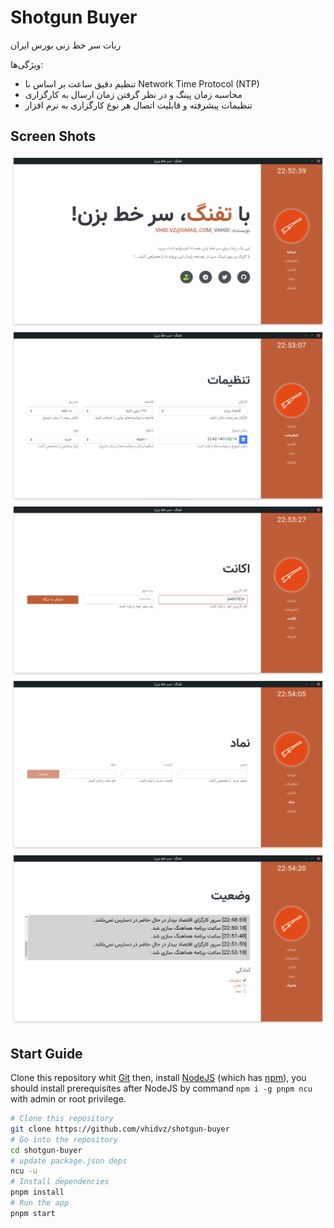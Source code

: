 # Shotgun Buyer

ربات سر خط زنی بورس ایران

ویژگی‌ها:

- تنظیم دقیق ساعت بر اساس با Network Time Protocol (NTP)
- محاسبه زمان پینگ و در نظر گرفتن زمان ارسال به کارگزاری
- تنظیمات پیشرفته و قابلیت اتصال هر نوع کارگزاری به نرم افزار

## Screen Shots

![](assets/screenshots/01.png)
![](assets/screenshots/02.png)
![](assets/screenshots/03.png)
![](assets/screenshots/04.png)
![](assets/screenshots/05.png)

## Start Guide

Clone this repository whit [Git](https://git-scm.com) then, install [NodeJS](https://nodejs.org/en/download/) (which has [npm](http://npmjs.com)), you should install prerequisites after NodeJS by command `npm i -g pnpm ncu` with admin or root privilege.

```bash
# Clone this repository
git clone https://github.com/vhidvz/shotgun-buyer
# Go into the repository
cd shotgun-buyer
# update package.json deps
ncu -u
# Install dependencies
pnpm install
# Run the app
pnpm start
```
